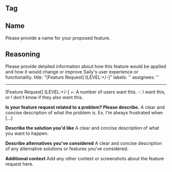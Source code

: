 ## Tag


## Name
Please provide a name for your proposed feature.

## Reasoning
Please provide detailed information about how this feature would be applied and how it would
change or improve Saily's user experience or functionality.
title: "[Feature Request] [LEVEL:+/-]"
labels: ''
assignees: ''

---

[Feature Request] [LEVEL:+/-]
+: A number of users want this.
-: I want this, or I don't know if they also want this.

**Is your feature request related to a problem? Please describe.**
A clear and concise description of what the problem is. Ex. I'm always frustrated when [...]

**Describe the solution you'd like**
A clear and concise description of what you want to happen.

**Describe alternatives you've considered**
A clear and concise description of any alternative solutions or features you've considered.

**Additional context**
Add any other context or screenshots about the feature request here.
